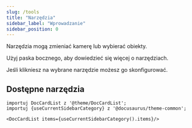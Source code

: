 ```yaml
---
slug: /tools
title: "Narzędzia"
sidebar_label: "Wprowadzanie"
sidebar_position: 0
---
```



Narzędzia mogą zmieniać kamerę lub wybierać obiekty.

Użyj paska bocznego, aby dowiedzieć się więcej o narzędziach.

Jeśli klikniesz na wybrane narzędzie możesz go skonfigurować.

## Dostępne narzędzia

```mdx-code-block
importuj DocCardList z '@theme/DocCardList';
importuj {useCurrentSidebarCategory} z '@docusaurus/theme-common';

<DocCardList items={useCurrentSidebarCategory().items}/>
```
